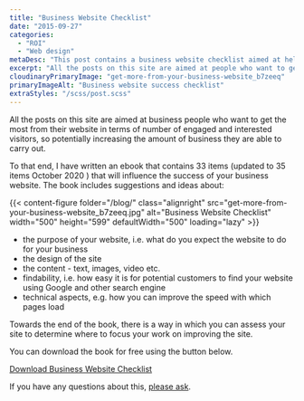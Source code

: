 ```yaml
---
title: "Business Website Checklist"
date: "2015-09-27"
categories:
  - "ROI"
  - "Web design"
metaDesc: "This post contains a business website checklist aimed at helping business owners gain greater success from their website. Download the ebook now."
excerpt: "All the posts on this site are aimed at people who want to get the most from their website in terms of number of engaged and interested visitors, so potentially increasing the amount of business they are able to carry out. To that end, I have written an ebook that contains 35 items that will influence the success of your business website which you can download for free."
cloudinaryPrimaryImage: "get-more-from-your-business-website_b7zeeq"
primaryImageAlt: "Business website success checklist"
extraStyles: "/scss/post.scss"
---
```


All the posts on this site are aimed at business people who want to get the most from their website in terms of number of engaged and interested visitors, so potentially increasing the amount of business they are able to carry out.

To that end, I have written an ebook that contains 33 items (updated to 35 items October 2020 ) that will influence the success of your business website. The book includes suggestions and ideas about:

{{< content-figure folder="/blog/"
class="alignright"
src="get-more-from-your-business-website_b7zeeq.jpg"
alt="Business Website Checklist"
width="500" height="599" defaultWidth="500"
loading="lazy" >}}

- the purpose of your website, i.e. what do you expect the website to do for your business
- the design of the site
- the content - text, images, video etc.
- findability, i.e. how easy it is for potential customers to find your website using Google and other search engine
- technical aspects, e.g. how you can improve the speed with which pages load

Towards the end of the book, there is a way in which you can assess your site to determine where to focus your work on improving the site.

You can download the book for free using the button below.

[Download Business Website Checklist](/files/get-more-from-your-business-website.pdf)

If you have any questions about this, [please ask](https://www.attractmore.uk/contact/).

